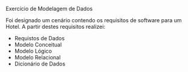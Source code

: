 Exercício de Modelagem de Dados

Foi designado um cenário contendo os requisitos de software para um Hotel.
A partir destes requisitos realizei:
- Requistos de Dados
- Modelo Conceitual
- Modelo Lógico
- Modelo Relacional
- Dicionário de Dados